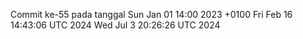 Commit ke-55 pada tanggal Sun Jan 01 14:00 2023 +0100
Fri Feb 16 14:43:06 UTC 2024
Wed Jul  3 20:26:26 UTC 2024
